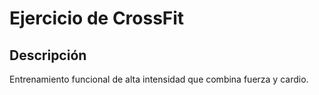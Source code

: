 # Ejercicio de CrossFit

## Descripción
Entrenamiento funcional de alta intensidad que combina fuerza y cardio.
